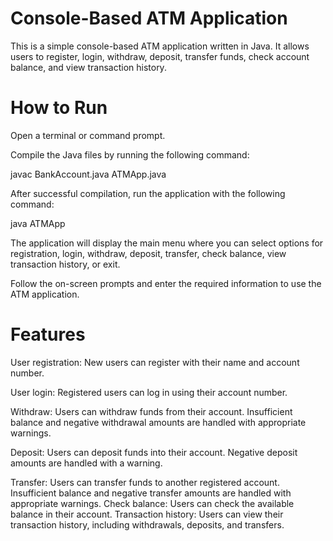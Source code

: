 # Console-Based ATM Application
This is a simple console-based ATM application written in Java. 
It allows users to register, login, withdraw, deposit, transfer funds, check account balance, and view transaction history.

# How to Run
Open a terminal or command prompt.

Compile the Java files by running the following command:

 javac BankAccount.java ATMApp.java

After successful compilation, run the application with the following command:

java ATMApp

The application will display the main menu where you can select options for registration, login, withdraw, deposit, transfer, check balance, view transaction history, or exit.

Follow the on-screen prompts and enter the required information to use the ATM application.

# Features
User registration: New users can register with their name and account number.

User login: Registered users can log in using their account number.

Withdraw: Users can withdraw funds from their account. Insufficient balance and negative withdrawal amounts are handled with appropriate warnings.

Deposit: Users can deposit funds into their account. Negative deposit amounts are handled with a warning.

Transfer: Users can transfer funds to another registered account. Insufficient balance and negative transfer amounts are handled with appropriate warnings.
Check balance: Users can check the available balance in their account.
Transaction history: Users can view their transaction history, including withdrawals, deposits, and transfers.
